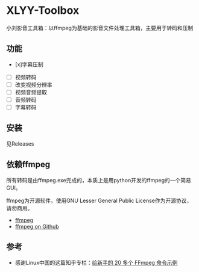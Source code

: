 # XLYY-Toolbox

小刘影音工具箱：以ffmpeg为基础的影音文件处理工具箱，主要用于转码和压制

## 功能

- [x]字幕压制
- [ ] 视频转码
- [ ] 改变视频分辨率
- [ ] 视频音频提取
- [ ] 音频转码
- [ ] 字幕转码

## 安装

见Releases

## 依赖ffmpeg

所有转码是由ffmpeg.exe完成的，本质上是用python开发的ffmpeg的一个简易GUI。

ffmpeg为开源软件，使用GNU Lesser General Public License作为开源协议，请勿商用。

- [ffmpeg](https://ffmpeg.org/)
- [ffmpeg on Github](https://github.com/FFmpeg/FFmpeg)

## 参考

- 感谢Linux中国的这篇知乎专栏：[给新手的 20 多个 FFmpeg 命令示例](https://zhuanlan.zhihu.com/p/67878761)
